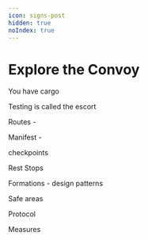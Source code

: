 ```yaml
---
icon: signs-post
hidden: true
noIndex: true
---
```


# Explore the Convoy

You have cargo



Testing is called the escort&#x20;

Routes -&#x20;

Manifest -&#x20;

checkpoints&#x20;

Rest Stops

Formations - design patterns&#x20;

Safe areas&#x20;

Protocol

Measures&#x20;
